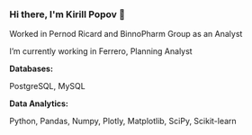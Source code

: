 ### Hi there, I'm Kirill Popov 👋

Worked in Pernod Ricard and BinnoPharm Group as an Analyst

I’m currently working in Ferrero, Planning Analyst

**Databases:**

PostgreSQL, MySQL

**Data Analytics:**

Python, Pandas, Numpy, Plotly,  Matplotlib, SciPy, Scikit-learn 

<!--
**enkirov/enkirov** is a ✨ _special_ ✨ repository because its `README.md` (this file) appears on your GitHub profile.

Here are some ideas to get you started:

- 🔭 I’m currently working on BinnoPharm Group
- 🌱 I’m currently learning ...
- 👯 I’m looking to collaborate on ...
- 🤔 I’m looking for help with ...
- 💬 Ask me about ...
- 📫 How to reach me: ...
- 😄 Pronouns: ...
- ⚡ Fun fact: ...
-->
